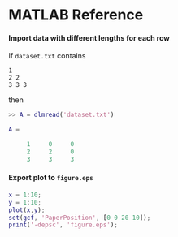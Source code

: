 # MATLAB Reference

#### Import data with different lengths for each row
If `dataset.txt` contains
```
1
2 2
3 3 3
```
then
```matlab
>> A = dlmread('dataset.txt')

A =

     1     0     0
     2     2     0
     3     3     3
```

#### Export plot to `figure.eps`
```matlab
x = 1:10;
y = 1:10;
plot(x,y);
set(gcf, 'PaperPosition', [0 0 20 10]);
print('-depsc', 'figure.eps');
```
